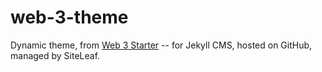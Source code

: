 # web-3-theme
Dynamic theme, from [Web 3 Starter](https://github.com/ewuweblab/web-3-starter) -- for Jekyll CMS, hosted on GitHub, managed by SiteLeaf.

